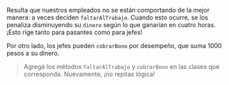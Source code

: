 Resulta que nuestros empleados no se están comportando de la mejor manera: a veces deciden `faltarAlTrabajo`. Cuando esto ocurre, se los penaliza disminuyendo su `dinero` según lo que ganarían en cuatro horas. ¡Esto rige tanto para pasantes como para jefes!

Por otro lado, los jefes pueden `cobrarBono` por desempeño, que suma 1000 pesos a su dinero.

> Agregá los métodos `faltarAlTrabajo` y `cobrarBono` en las clases que corresponda. Nuevamente, ¡no repitas lógica!